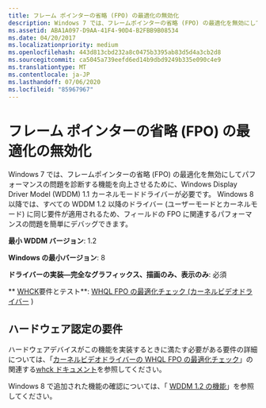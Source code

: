 ```yaml
---
title: フレーム ポインターの省略 (FPO) の最適化の無効化
description: Windows 7 では、フレームポインターの省略 (FPO) の最適化を無効にしてパフォーマンスの問題を診断する機能を向上させるために、Windows Display Driver Model (WDDM) 1.1 カーネルモードドライバーが必要です。
ms.assetid: ABA1A097-D9AA-41F4-90D4-B2FBB9B08534
ms.date: 04/20/2017
ms.localizationpriority: medium
ms.openlocfilehash: 443d813cbd232a8c0475b3395ab83d5d4a3cb2d8
ms.sourcegitcommit: ca5045a739eefd6ed14b9dbd9249b335e090c4e9
ms.translationtype: MT
ms.contentlocale: ja-JP
ms.lasthandoff: 07/06/2020
ms.locfileid: "85967967"
---
```

# <a name="disabling-frame-pointer-omission-fpo-optimization"></a>フレーム ポインターの省略 (FPO) の最適化の無効化


Windows 7 では、フレームポインターの省略 (FPO) の最適化を無効にしてパフォーマンスの問題を診断する機能を向上させるために、Windows Display Driver Model (WDDM) 1.1 カーネルモードドライバーが必要です。 Windows 8 以降では、すべての WDDM 1.2 以降のドライバー (ユーザーモードとカーネルモード) に同じ要件が適用されるため、フィールドの FPO に関連するパフォーマンスの問題を簡単にデバッグできます。

**最小 WDDM バージョン**: 1.2

**Windows の最小バージョン**: 8

**ドライバーの実装—完全なグラフィックス、描画のみ、表示のみ**: 必須

** [WHCK](https://docs.microsoft.com/windows-hardware/test/hlk/windows-hardware-lab-kit)要件とテスト**: [WHQL FPO の最適化チェック (カーネルビデオドライバー](https://docs.microsoft.com/windows-hardware/test/hlk/testref/2ad364ea-73db-47b6-a627-dea13e7c17d2) )


 

## <a name="span-idhardware_certification_requirementsspanspan-idhardware_certification_requirementsspanspan-idhardware_certification_requirementsspanhardware-certification-requirements"></a><span id="Hardware_certification_requirements"></span><span id="hardware_certification_requirements"></span><span id="HARDWARE_CERTIFICATION_REQUIREMENTS"></span>ハードウェア認定の要件


ハードウェアデバイスがこの機能を実装するときに満たす必要がある要件の詳細については、「[カーネルビデオドライバーの WHQL FPO の最適化チェック](https://docs.microsoft.com/windows-hardware/test/hlk/testref/2ad364ea-73db-47b6-a627-dea13e7c17d2)」の関連する[whck ドキュメント](https://docs.microsoft.com/windows-hardware/test/hlk/windows-hardware-lab-kit)を参照してください。

Windows 8 で追加された機能の確認については、「 [WDDM 1.2 の機能](wddm-v1-2-features.md)」を参照してください。

 

 






